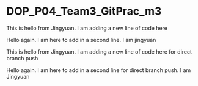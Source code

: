 # DOP_P04_Team3_GitPrac_m3

This is hello from Jingyuan. I am adding a new line of code here

Hello again. I am here to add in a second line. I am jingyuan

This is hello from Jingyuan. I am adding a new line of code here for direct branch push

Hello again. I am here to add in a second line for direct branch push. I am Jingyuan
